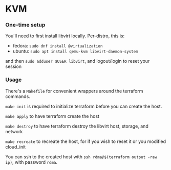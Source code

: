 # KVM

### One-time setup

You'll need to first install libvirt locally.  Per-distro, this is:

* fedora: `sudo dnf install @virtualization`
* ubuntu: `sudo apt install qemu-kvm libvirt-daemon-system`

and then `sudo adduser $USER libvirt`, and logout/login to reset your session

### Usage

There's a `Makefile` for convenient wrappers around the terraform commands.

`make init` is required to initialize terraform before you can create the host.

`make apply` to have terraform create the host

`make destroy` to have terraform destroy the libvirt host, storage, and network

`make recreate` to recreate the host, for if you wish to reset it or you modified cloud_init

You can ssh to the created host with `ssh rdma@$(terraform output -raw ip)`, with password `rdma`.
